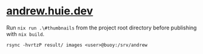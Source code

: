 # [andrew.huie.dev](https://andrew.huie.dev)

Run `nix run .\#thumbnails` from the project root directory before publishing with `nix build`.

`rsync -hvrtzP result/ images <user>@buoy:/srv/andrew`
